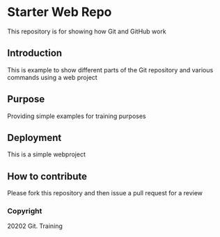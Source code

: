 # Starter Web Repo

This repository is for showing how Git and GitHub work

## Introduction

This is example to show different parts of the Git repository and various commands using a web project

## Purpose

Providing simple examples for training purposes

## Deployment

This is a simple webproject

## How to contribute

Please fork this repository and then issue a pull request for a review

### Copyright 
20202 Git. Training